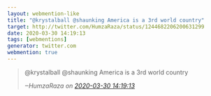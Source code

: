 ```yaml
---
layout: webmention-like
title: "@krystalball @shaunking America is a 3rd world country"
target: http://twitter.com/HumzaRaza/status/1244682206200631299
date: 2020-03-30 14:19:13
tags: [webmentions]
generator: twitter.com
webmention: true
---
```


<blockquote class="external-citation">
  <p>
    @krystalball @shaunking America is a 3rd world country
  </p>
  <cite>‒<span class="p-author p-name">HumzaRaza</span>
    on
    <a href="http://twitter.com/HumzaRaza/status/1244682206200631299" rel="external nofollow" target="_blank">2020-03-30 14:19:13</a>
  </cite>
</blockquote>
